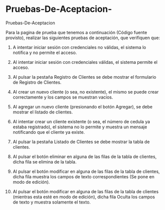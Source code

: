 # Pruebas-De-Aceptacion-
Pruebas-De-Aceptacion

Para la pagina de prueba que tenemos a continuación (Código fuente provisto), realizar las siguientes pruebas de aceptación, que verifiquen que:

1.	A intentar iniciar sesión con credenciales no válidas, el sistema lo notifica y no permite el acceso.

2.	Al intentar iniciar sesión con credenciales válidas, el sistema permite el acceso.

3.	Al pulsar la pestaña Registro de Clientes se debe mostrar el formulario de Registro de Clientes.

4.	Al crear un nuevo cliente (o sea, no existente), el mismo se puede crear correctamente y los campos se muestran vacíos.

5.	Al agregar un nuevo cliente (presionando el botón Agregar), se debe mostrar el listado de clientes.

6.	Al intentar crear un cliente existente (o sea, el número de cedula ya estaba registrado), el sistema no lo permite y muestra un mensaje notificando que el cliente ya existe.

7.	Al pulsar la pestaña Listado de Clientes se debe mostrar la tabla de clientes.

8.	Al pulsar el botón eliminar en alguna de las filas de la tabla de clientes, dicha fila se elimina de la tabla.

9.	Al pulsar el botón modificar en alguna de las filas de la tabla de clientes, dicha fila muestra los campos de texto correspondientes (Se pone en modo de edición).

10.	Al pulsar el botón modificar en alguna de las filas de la tabla de clientes (mientras esta esté en modo de edición), dicha fila Oculta los campos de texto y muestra solamente el texto. 
